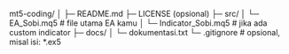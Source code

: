 mt5-coding/
│
├─ README.md
├─ LICENSE (opsional)
├─ src/
│    └─ EA_Sobi.mq5   # file utama EA kamu
│    └─ Indicator_Sobi.mq5  # jika ada custom indicator
├─ docs/
│    └─ dokumentasi.txt
└─ .gitignore   # opsional, misal isi: *.ex5
